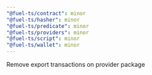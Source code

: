 ```yaml
---
"@fuel-ts/contract": minor
"@fuel-ts/hasher": minor
"@fuel-ts/predicate": minor
"@fuel-ts/providers": minor
"@fuel-ts/script": minor
"@fuel-ts/wallet": minor
---
```


Remove export transactions on provider package
